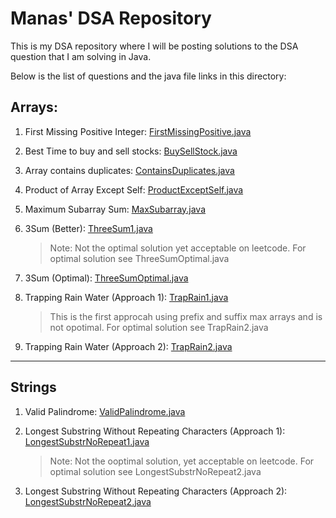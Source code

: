# Manas' DSA Repository
This is my DSA repository where I will be posting solutions to the DSA question that I am solving in Java.

Below is the list of questions and the java file links in this directory:
## Arrays:
1. First Missing Positive Integer: [FirstMissingPositive.java](https://github.com/themanaskumar/DataStructure-Algorithms/blob/main/Arrays/FirstMissingPositive.java)

2. Best Time to buy and sell stocks: [BuySellStock.java](https://github.com/themanaskumar/DataStructure-Algorithms/blob/main/Arrays/BuySellStock.java)

3. Array contains duplicates: [ContainsDuplicates.java](https://github.com/themanaskumar/DataStructure-Algorithms/blob/main/Arrays/ContainsDuplicates.java)

4. Product of Array Except Self: [ProductExceptSelf.java](https://github.com/themanaskumar/DataStructure-Algorithms/blob/main/Arrays/ProductExceptSelf.java)

5. Maximum Subarray Sum: [MaxSubarray.java](https://github.com/themanaskumar/DataStructure-Algorithms/blob/main/Arrays/MaxSubarray.java)

6. 3Sum (Better): [ThreeSum1.java](https://github.com/themanaskumar/DataStructure-Algorithms/blob/main/Arrays/ThreeSum1.java)
    > Note: Not the optimal solution yet acceptable on leetcode. For optimal solution see ThreeSumOptimal.java

7. 3Sum (Optimal): [ThreeSumOptimal.java](https://github.com/themanaskumar/DataStructure-Algorithms/blob/main/Arrays/ThreeSumOptimal.java)

8. Trapping Rain Water (Approach 1): [TrapRain1.java](https://github.com/themanaskumar/DataStructure-Algorithms/blob/main/Arrays/TrapRain1.java)
    > This is the first approcah using prefix and suffix max arrays and is not opotimal. For optimal solution see TrapRain2.java

9. Trapping Rain Water (Approach 2): [TrapRain2.java](https://github.com/themanaskumar/DataStructure-Algorithms/blob/main/Arrays/TrapRain2.java)

---
## Strings
1. Valid Palindrome: [ValidPalindrome.java](https://github.com/themanaskumar/DataStructure-Algorithms/blob/main/Strings/ValidPalindrome.java)

2. Longest Substring Without Repeating Characters (Approach 1): [LongestSubstrNoRepeat1.java](https://github.com/themanaskumar/DataStructure-Algorithms/blob/main/Strings/LongestSubstrNoRepeat1.java)
   > Note: Not the ooptimal solution, yet acceptable on leetcode. For optimal solution see LongestSubstrNoRepeat2.java

3. Longest Substring Without Repeating Characters (Approach 2): [LongestSubstrNoRepeat2.java](https://github.com/themanaskumar/DataStructure-Algorithms/blob/main/Strings/LongestSubstrNoRepeat2.java)